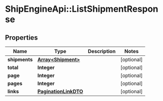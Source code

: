 # ShipEngineApi::ListShipmentResponse

## Properties
Name | Type | Description | Notes
------------ | ------------- | ------------- | -------------
**shipments** | [**Array&lt;Shipment&gt;**](Shipment.md) |  | [optional] 
**total** | **Integer** |  | [optional] 
**page** | **Integer** |  | [optional] 
**pages** | **Integer** |  | [optional] 
**links** | [**PaginationLinkDTO**](PaginationLinkDTO.md) |  | [optional] 


